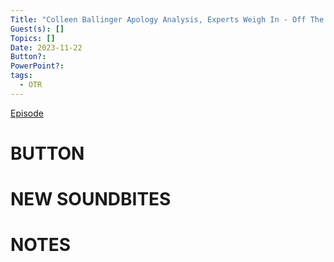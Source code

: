```yaml
---
Title: "Colleen Ballinger Apology Analysis, Experts Weigh In - Off The Rails #95"
Guest(s): []
Topics: []
Date: 2023-11-22
Button?: 
PowerPoint?: 
tags:
  - OTR
---
```

[Episode](https://youtu.be/slwIBihA6HI)
# BUTTON
# NEW SOUNDBITES
# NOTES


